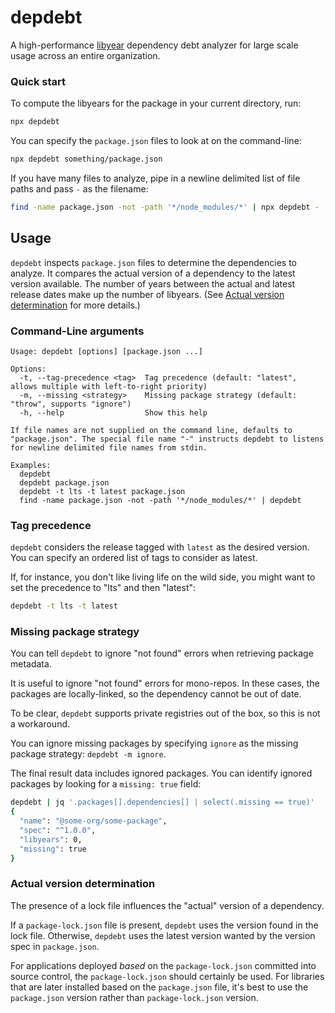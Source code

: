 # depdebt

A high-performance [libyear](https://libyear.com/) dependency debt analyzer for large scale usage across an entire organization.

### Quick start

To compute the libyears for the package in your current directory, run:

```bash
npx depdebt
```

You can specify the `package.json` files to look at on the command-line:

```bash
npx depdebt something/package.json
```

If you have many files to analyze, pipe in a newline delimited list of file paths and pass `-` as the filename:

```bash
find -name package.json -not -path '*/node_modules/*' | npx depdebt -
```

## Usage

`depdebt` inspects `package.json` files to determine the dependencies to analyze. It compares the actual version of a dependency to the latest version available. The number of years between the actual and latest release dates make up the number of libyears. (See [Actual version determination](#actual-version-determination) for more details.)

### Command-Line arguments

```
Usage: depdebt [options] [package.json ...]

Options:
  -t, --tag-precedence <tag>  Tag precedence (default: "latest", allows multiple with left-to-right priority)
  -m, --missing <strategy>    Missing package strategy (default: "throw", supports "ignore")
  -h, --help                  Show this help

If file names are not supplied on the command line, defaults to "package.json". The special file name "-" instructs depdebt to listens for newline delimited file names from stdin.

Examples:
  depdebt
  depdebt package.json
  depdebt -t lts -t latest package.json
  find -name package.json -not -path '*/node_modules/*' | depdebt
```

### Tag precedence

`depdebt` considers the release tagged with `latest` as the desired version. You can specify an ordered list of tags to consider as latest.

If, for instance, you don't like living life on the wild side, you might want to set the precedence to "lts" and then "latest":

```bash
depdebt -t lts -t latest
```

### Missing package strategy

You can tell `depdebt` to ignore "not found" errors when retrieving package metadata. 

It is useful to ignore "not found" errors for mono-repos. In these cases, the packages are locally-linked, so the dependency cannot be out of date.

To be clear, `depdebt` supports private registries out of the box, so this is not a workaround.

You can ignore missing packages by specifying `ignore` as the missing package strategy: `depdebt -m ignore`.

The final result data includes ignored packages. You can identify ignored packages by looking for a `missing: true` field:

```bash
depdebt | jq '.packages[].dependencies[] | select(.missing == true)'
{
  "name": "@some-org/some-package",
  "spec": "^1.0.0",
  "libyears": 0,
  "missing": true
}
```

### Actual version determination

The presence of a lock file influences the "actual" version of a dependency.

If a `package-lock.json` file is present, `depdebt` uses the version found in the lock file. Otherwise, `depdebt` uses the latest version wanted by the version spec in `package.json`.

For applications deployed _based_ on the `package-lock.json` committed into source control, the `package-lock.json` should certainly be used. For libraries that are later installed based on the `package.json` file, it's best to use the `package.json` version rather than `package-lock.json` version.

